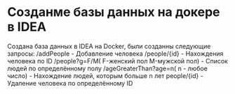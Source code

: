 # Созданме базы данных на докере в IDEA
Создана база данных в IDEA на Docker, были созданны следующие запросы:
/addPeople - Добавление человека
/people/{id} - Нахождения человека по ID
/people?g=F/M( F-женский пол M-мужской пол) - Список людей по определённому полу
/ageGreaterThan?age=n( n - любое число) - Нахождение людей, которым больше n лет
people/{id} - Удаление человека по определённому ID
